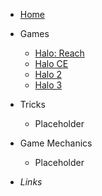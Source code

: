 <!-- _sidebar.md -->
- [Home](README.md "Home")

- Games
    - [Halo: Reach](checkpoints/health-regen.md "Halo: Reach")
    - [Halo CE](checkpoints/health-regen.md "Halo CE")
    - [Halo 2](checkpoints/health-regen.md "Halo 2")
    - [Halo 3](checkpoints/health-regen.md "Halo 3")


- Tricks
    - Placeholder

- Game Mechanics
    - Placeholder

- *Links*

